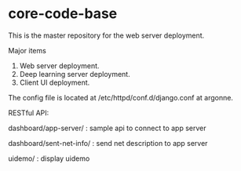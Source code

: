 # core-code-base
This is the master repository for the web server deployment.

Major items

1. Web server deployment.
2. Deep learning server deployment.
3. Client UI deployment.

The config file is located at /etc/httpd/conf.d/django.conf at argonne.

RESTful API:

dashboard/app-server/ : sample api to connect to app server

dashboard/sent-net-info/ : send net description to app server

uidemo/ : display uidemo

